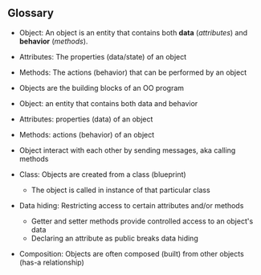## Glossary

* Object: An object is an entity that contains both **data** (*attributes*) and **behavior** (*methods*).
* Attributes: The properties (data/state) of an object
* Methods: The actions (behavior) that can be performed by an object

* Objects are the building blocks of an OO program
* Object: an entity that contains both data and behavior
* Attributes: properties (data) of an object
* Methods: actions (behavior) of an object
* Object interact with each other by sending messages, aka calling methods
* Class: Objects are created from a class (blueprint)
  * The object is called in instance of that particular class
* Data hiding: Restricting access to certain attributes and/or methods
  * Getter and setter methods provide controlled access to an object's data
  * Declaring an attribute as public breaks data hiding
<!-- * Interface: is a contract between a class and the outside world.
  * The interface of a class consists of the public methods
* Implementation: a realization of a technical specification or algorithm as a program or software component -->
* Composition: Objects are often composed (built) from other objects (has-a relationship)